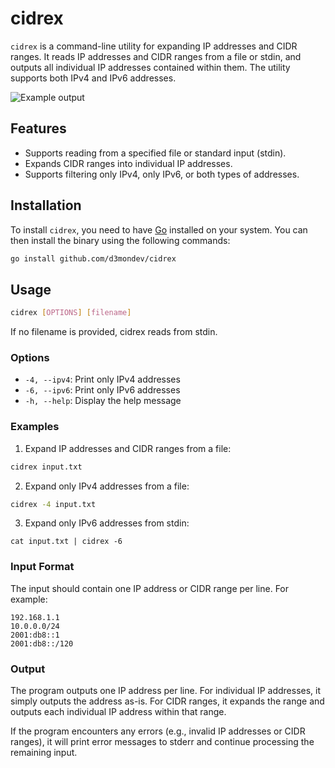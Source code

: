 # cidrex

`cidrex` is a command-line utility for expanding IP addresses and CIDR ranges. It reads IP addresses and CIDR ranges from a file or stdin, and outputs all individual IP addresses contained within them. The utility supports both IPv4 and IPv6 addresses.

![Example output](https://i.imgur.com/YkmgTc4.png)

## Features

- Supports reading from a specified file or standard input (stdin).
- Expands CIDR ranges into individual IP addresses.
- Supports filtering only IPv4, only IPv6, or both types of addresses.

## Installation

To install `cidrex`, you need to have [Go](https://golang.org) installed on your system. You can then install the binary using the following commands:

```bash
go install github.com/d3mondev/cidrex
```

## Usage

```bash
cidrex [OPTIONS] [filename]
```

If no filename is provided, cidrex reads from stdin.

### Options

* `-4, --ipv4`: Print only IPv4 addresses
* `-6, --ipv6`: Print only IPv6 addresses
* `-h, --help`: Display the help message

### Examples


1. Expand IP addresses and CIDR ranges from a file:

```bash
cidrex input.txt
```
2. Expand only IPv4 addresses from a file:

```bash
cidrex -4 input.txt
```

3. Expand only IPv6 addresses from stdin:

```
cat input.txt | cidrex -6
```

### Input Format

The input should contain one IP address or CIDR range per line. For example:

```
192.168.1.1
10.0.0.0/24
2001:db8::1
2001:db8::/120
```

### Output

The program outputs one IP address per line. For individual IP addresses, it simply outputs the address as-is. For CIDR ranges, it expands the range and outputs each individual IP address within that range.

If the program encounters any errors (e.g., invalid IP addresses or CIDR ranges), it will print error messages to stderr and continue processing the remaining input.
